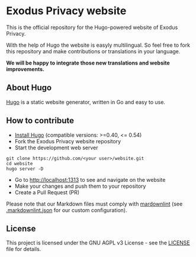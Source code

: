 # Exodus Privacy website

This is the official repository for the Hugo-powered website of Exodus Privacy.

With the help of Hugo the website is easyly multilingual. So feel free to fork this repository and make contributions or translations in your language.

**We will be happy to integrate those new translations and website improvements.**

## About Hugo

[Hugo](https://gohugo.io/) is a static website generator, written in Go and easy to use.

## How to contribute

- [Install Hugo](https://gohugo.io/getting-started/installing) (compatible versions: >=0.40, <= 0.54)
- Fork the Exodus Privacy website repository
- Start the development web server

```
git clone https://github.com/<your user>/website.git
cd website
hugo server -D
```

- Go to <http://localhost:1313> to see and navigate on the website
- Make your changes and push them to your repository
- Create a Pull Request (PR)

Please note that our Markdown files must comply with [mardownlint](https://github.com/DavidAnson/markdownlint) (see [.markdownlint.json](./.markdownlint.json) for our custom configuration).

## License

This project is licensed under the GNU AGPL v3 License - see the [LICENSE](https://github.com/Exodus-Privacy/website/blob/hugo/LICENSE) file for details.

